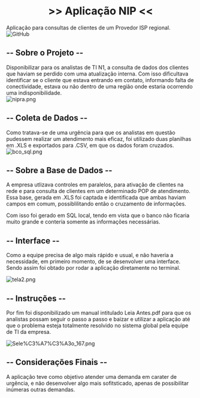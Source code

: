 # <center> >> Aplicação NIP <<
Aplicação para consultas de clientes de um Provedor ISP regional.<br>
<img alt="GitHub" src="https://img.shields.io/github/license/RodrigoTAbreu/App-NIP">

## -- Sobre o Projeto -- 
Disponibilizar para os analistas de TI N1, a consulta de dados dos clientes que haviam se perdido com uma atualização interna. Com isso dificultava identificar se o cliente que estava entrando em contato, informando falta de conectividade, estava ou não dentro de uma região onde estaria ocorrendo uma indisponibilidade.<br>
![nipra.png](https://github.com/RodrigoTAbreu/App-NIP/blob/main/assest/nipra.png)

## -- Coleta de Dados --
Como tratava-se de uma urgência para que os analistas em questão pudessem realizar um atendimento mais eficaz, foi utilizado duas planilhas em .XLS e exportados para .CSV, em que os dados foram cruzados.<br>
![bco_sql.png](https://github.com/RodrigoTAbreu/App-NIP/blob/main/assest/bco_sql.png)


## -- Sobre a Base de Dados --
A empresa utlizava controles em paralelos, para ativação de clientes na rede e para consulta de clientes em um determinado POP de atendimento. Essa base, gerada em .XLS foi captada e identificada que ambas haviam campos em comum, possiblilitando então o cruzamento de informações.

Com isso foi gerado em SQL local, tendo em vista que o banco não ficaria muito grande e conteria somente as informações necessárias.

## -- Interface --
Como a equipe precisa de algo mais rápido e usual, e não haveria a necessidade, em primeiro momento, de se desenvolver uma interface. Sendo assim foi obtado por rodar a aplicação diretamente no terminal.

![tela2.png](https://github.com/RodrigoTAbreu/App-NIP/blob/main/assest/tela2.png)

## -- Instruções -- 
Por fim foi disponibilizado um manual intitulado Leia Antes.pdf para que os analistas possam seguir o passo a passo e baizar e utilizar a aplicação até que o problema esteja totalmente resolvido no sistema global pela equipe de TI da empresa.

![Sele%C3%A7%C3%A3o_167.png](https://github.com/RodrigoTAbreu/App-NIP/blob/main/assest/Sele%C3%A7%C3%A3o_167.png)
<br>
## -- Considerações Finais -- 
A aplicação teve como objetivo atender uma demanda em carater de urgência, e não desenvolver algo mais sofitsticado, apenas de possibilitar inúmeras outras demandas.



